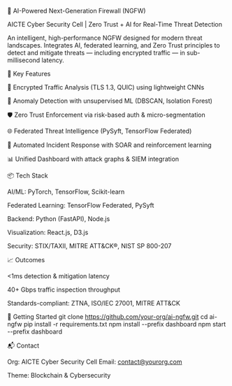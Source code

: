 🔐 AI-Powered Next-Generation Firewall (NGFW)

AICTE Cyber Security Cell | Zero Trust + AI for Real-Time Threat Detection

An intelligent, high-performance NGFW designed for modern threat landscapes. Integrates AI, federated learning, and Zero Trust principles to detect and mitigate threats — including encrypted traffic — in sub-millisecond latency.

🚀 Key Features

🔎 Encrypted Traffic Analysis (TLS 1.3, QUIC) using lightweight CNNs

🧠 Anomaly Detection with unsupervised ML (DBSCAN, Isolation Forest)

🛡️ Zero Trust Enforcement via risk-based auth & micro-segmentation

🌐 Federated Threat Intelligence (PySyft, TensorFlow Federated)

🤖 Automated Incident Response with SOAR and reinforcement learning

📊 Unified Dashboard with attack graphs & SIEM integration

📦 Tech Stack

AI/ML: PyTorch, TensorFlow, Scikit-learn

Federated Learning: TensorFlow Federated, PySyft

Backend: Python (FastAPI), Node.js

Visualization: React.js, D3.js

Security: STIX/TAXII, MITRE ATT&CK®, NIST SP 800-207

📈 Outcomes

<1ms detection & mitigation latency

40+ Gbps traffic inspection throughput

Standards-compliant: ZTNA, ISO/IEC 27001, MITRE ATT&CK

🧪 Getting Started
git clone https://github.com/your-org/ai-ngfw.git
cd ai-ngfw
pip install -r requirements.txt
npm install --prefix dashboard
npm start --prefix dashboard

📬 Contact

Org: AICTE Cyber Security Cell
Email: contact@yourorg.com

Theme: Blockchain & Cybersecurity